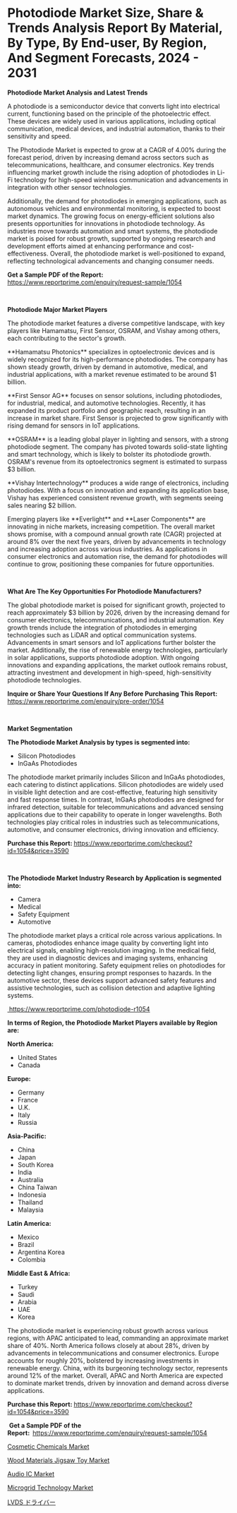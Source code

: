 <p><h1>Photodiode Market Size, Share & Trends Analysis Report By Material, By Type, By End-user, By Region, And Segment Forecasts, 2024 - 2031</h1></p><p><strong>Photodiode Market Analysis and Latest Trends</strong></p>
<p><p>A photodiode is a semiconductor device that converts light into electrical current, functioning based on the principle of the photoelectric effect. These devices are widely used in various applications, including optical communication, medical devices, and industrial automation, thanks to their sensitivity and speed. </p><p>The Photodiode Market is expected to grow at a CAGR of 4.00% during the forecast period, driven by increasing demand across sectors such as telecommunications, healthcare, and consumer electronics. Key trends influencing market growth include the rising adoption of photodiodes in Li-Fi technology for high-speed wireless communication and advancements in integration with other sensor technologies. </p><p>Additionally, the demand for photodiodes in emerging applications, such as autonomous vehicles and environmental monitoring, is expected to boost market dynamics. The growing focus on energy-efficient solutions also presents opportunities for innovations in photodiode technology. As industries move towards automation and smart systems, the photodiode market is poised for robust growth, supported by ongoing research and development efforts aimed at enhancing performance and cost-effectiveness. Overall, the photodiode market is well-positioned to expand, reflecting technological advancements and changing consumer needs.</p></p>
<p><strong>Get a Sample PDF of the Report:&nbsp;</strong> <a href="https://www.reportprime.com/enquiry/request-sample/1054">https://www.reportprime.com/enquiry/request-sample/1054</a></p>
<p>&nbsp;</p>
<p><strong>Photodiode Major Market Players</strong></p>
<p><p>The photodiode market features a diverse competitive landscape, with key players like Hamamatsu, First Sensor, OSRAM, and Vishay among others, each contributing to the sector's growth. </p><p>**Hamamatsu Photonics** specializes in optoelectronic devices and is widely recognized for its high-performance photodiodes. The company has shown steady growth, driven by demand in automotive, medical, and industrial applications, with a market revenue estimated to be around $1 billion.</p><p>**First Sensor AG** focuses on sensor solutions, including photodiodes, for industrial, medical, and automotive technologies. Recently, it has expanded its product portfolio and geographic reach, resulting in an increase in market share. First Sensor is projected to grow significantly with rising demand for sensors in IoT applications.</p><p>**OSRAM** is a leading global player in lighting and sensors, with a strong photodiode segment. The company has pivoted towards solid-state lighting and smart technology, which is likely to bolster its photodiode growth. OSRAM's revenue from its optoelectronics segment is estimated to surpass $3 billion.</p><p>**Vishay Intertechnology** produces a wide range of electronics, including photodiodes. With a focus on innovation and expanding its application base, Vishay has experienced consistent revenue growth, with segments seeing sales nearing $2 billion.</p><p>Emerging players like **Everlight** and **Laser Components** are innovating in niche markets, increasing competition. The overall market shows promise, with a compound annual growth rate (CAGR) projected at around 8% over the next five years, driven by advancements in technology and increasing adoption across various industries. As applications in consumer electronics and automation rise, the demand for photodiodes will continue to grow, positioning these companies for future opportunities.</p></p>
<p>&nbsp;</p>
<p><strong>What Are The Key Opportunities For Photodiode Manufacturers?</strong></p>
<p><p>The global photodiode market is poised for significant growth, projected to reach approximately $3 billion by 2026, driven by the increasing demand for consumer electronics, telecommunications, and industrial automation. Key growth trends include the integration of photodiodes in emerging technologies such as LiDAR and optical communication systems. Advancements in smart sensors and IoT applications further bolster the market. Additionally, the rise of renewable energy technologies, particularly in solar applications, supports photodiode adoption. With ongoing innovations and expanding applications, the market outlook remains robust, attracting investment and development in high-speed, high-sensitivity photodiode technologies.</p></p>
<p><strong>Inquire or Share Your Questions If Any Before Purchasing This Report:</strong> <a href="https://www.reportprime.com/enquiry/pre-order/1054">https://www.reportprime.com/enquiry/pre-order/1054</a></p>
<p>&nbsp;</p>
<p><strong>Market Segmentation</strong></p>
<p><strong>The Photodiode Market Analysis by types is segmented into:</strong></p>
<p><ul><li>Silicon Photodiodes</li><li>InGaAs Photodiodes</li></ul></p>
<p><p>The photodiode market primarily includes Silicon and InGaAs photodiodes, each catering to distinct applications. Silicon photodiodes are widely used in visible light detection and are cost-effective, featuring high sensitivity and fast response times. In contrast, InGaAs photodiodes are designed for infrared detection, suitable for telecommunications and advanced sensing applications due to their capability to operate in longer wavelengths. Both technologies play critical roles in industries such as telecommunications, automotive, and consumer electronics, driving innovation and efficiency.</p></p>
<p><strong>Purchase this Report:&nbsp;</strong><a href="https://www.reportprime.com/checkout?id=1054&price=3590">https://www.reportprime.com/checkout?id=1054&price=3590</a></p>
<p>&nbsp;</p>
<p><strong>The Photodiode Market Industry Research by Application is segmented into:</strong></p>
<p><ul><li>Camera</li><li>Medical</li><li>Safety Equipment</li><li>Automotive</li></ul></p>
<p><p>The photodiode market plays a critical role across various applications. In cameras, photodiodes enhance image quality by converting light into electrical signals, enabling high-resolution imaging. In the medical field, they are used in diagnostic devices and imaging systems, enhancing accuracy in patient monitoring. Safety equipment relies on photodiodes for detecting light changes, ensuring prompt responses to hazards. In the automotive sector, these devices support advanced safety features and assistive technologies, such as collision detection and adaptive lighting systems.</p></p>
<p><a href="https://www.reportprime.com/photodiode-r1054">&nbsp;https://www.reportprime.com/photodiode-r1054</a></p>
<p><strong>In terms of Region, the Photodiode Market Players available by Region are:</strong></p>
<p>
    <p> <strong> North America: </strong>
        <ul>
            <li>United States</li>
            <li>Canada</li>
        </ul>
        </p> 
    <p> <strong> Europe: </strong>
        <ul>
            <li>Germany</li>
            <li>France</li>
            <li>U.K.</li>
            <li>Italy</li>
            <li>Russia</li>
        </ul>
        </p> 
    <p> <strong> Asia-Pacific: </strong>
        <ul>
            <li>China</li>
            <li>Japan</li>
            <li>South Korea</li>
            <li>India</li>
            <li>Australia</li>
            <li>China Taiwan</li>
            <li>Indonesia</li>
            <li>Thailand</li>
            <li>Malaysia</li>
        </ul>
        </p> 
    <p> <strong> Latin America: </strong>
        <ul>
            <li>Mexico</li>
            <li>Brazil</li>
            <li>Argentina Korea</li>
            <li>Colombia</li>
        </ul>
        </p> 
    <p> <strong> Middle East & Africa: </strong>
        <ul>
            <li>Turkey</li>
            <li>Saudi</li>
            <li>Arabia</li>
            <li>UAE</li>
            <li>Korea</li>
        </ul>
    </p>
    </p>
<p><p>The photodiode market is experiencing robust growth across various regions, with APAC anticipated to lead, commanding an approximate market share of 40%. North America follows closely at about 28%, driven by advancements in telecommunications and consumer electronics. Europe accounts for roughly 20%, bolstered by increasing investments in renewable energy. China, with its burgeoning technology sector, represents around 12% of the market. Overall, APAC and North America are expected to dominate market trends, driven by innovation and demand across diverse applications.</p></p>
<p><strong>Purchase this Report: </strong><a href="https://www.reportprime.com/checkout?id=1054&price=3590">https://www.reportprime.com/checkout?id=1054&price=3590</a></p>
<p>&nbsp;<strong>Get a Sample PDF of the Report:&nbsp;&nbsp;</strong><a href="https://www.reportprime.com/enquiry/request-sample/1054">https://www.reportprime.com/enquiry/request-sample/1054</a></p>
<p><strong></strong></p>
<p><p><a href="https://www.linkedin.com/pulse/insights-cosmetic-chemicals-market-players-size-geographical-fq40e?trackingId=0MFH0Jy2S9CfE9UJZ3A9uA%3D%3D">Cosmetic Chemicals Market</a></p><p><a href="https://issuu.com/reportprime-2/docs/wood-materials-jigsaw-toy-market-si_7d2f31066711e6">Wood Materials Jigsaw Toy Market</a></p><p><a href="https://github.com/FassouRP/Market-Research-Report-List-6/blob/main/audio-ic-market.md">Audio IC Market</a></p><p><a href="https://medium.com/@cathymaggio_46644/global-microgrid-technology-market-opportunities-and-forecast-for-period-from-2024-to-2031-9662e621840e">Microgrid Technology Market</a></p><p><a href="https://medium.com/@hornbakerbarbara/lvds%E3%83%89%E3%83%A9%E3%82%A4%E3%83%90%E3%83%BC%E5%B8%82%E5%A0%B4%E8%A6%8F%E6%A8%A1-%E6%88%90%E9%95%B7%E3%83%88%E3%83%AC%E3%83%B3%E3%83%89-%E7%B5%B1%E8%A8%88-%E4%BA%88%E6%B8%AC-2024%E5%B9%B4-2031%E5%B9%B4-c5f7d96d87ec">LVDS ドライバー</a></p></p>